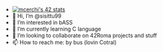 - [![mcerchi's 42 stats](https://badge42.vercel.app/api/v2/cl2rgldpg003009ml52tile1w/stats?cursusId=21&coalitionId=124)](https://github.com/JaeSeoKim/badge42)
- 👋 Hi, I’m @sisittu99
- 👀 I’m interested in bASS
- 🌱 I’m currently learning C language
- 💞️ I’m looking to collaborate on 42Roma projects and stuff
- 📫 How to reach me: by bus (lovin Cotral)

<!---
sisittu99/sisittu99 is a ✨ special ✨ repository because its `README.md` (this file) appears on your GitHub profile.
You can click the Preview link to take a look at your changes.
--->
